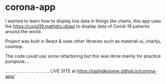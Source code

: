 # corona-app
I wanted to learn how to display live data in things like charts, 
this app uses the  https://covid19.mathdro.id/api to display data of Covid-19 patients around the world.

Project was built in React & uses other libraries such as material-ui, chartjs, countup.

The code could use some refactoring but this was done mainly for practice purspose....

...
...
...
...
...
...
...
...
...
LIVE SITE at https://rashidkisome.github.io/corona-app/


